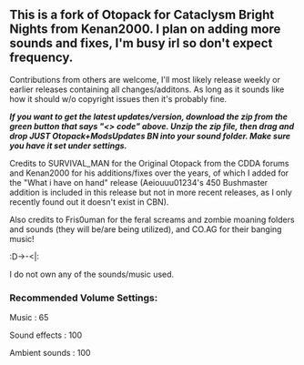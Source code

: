 ## This is a fork of Otopack for Cataclysm Bright Nights from Kenan2000. I plan on adding more sounds and fixes, I'm busy irl so don't expect frequency.

Contributions from others are welcome, I'll most likely release weekly or earlier releases containing all changes/additons.
As long as it sounds like how it should w/o copyright issues then it's probably fine.

_**If you want to get the latest updates/version, download the zip from the green button that says "<> code" above. Unzip the zip file, then drag and drop JUST Otopack+ModsUpdates BN into your sound folder. Make sure you have it set under settings.**_


Credits to SURVIVAL_MAN for the Original Otopack from the CDDA forums and Kenan2000 for his additions/fixes over the years, of which I added for the "What i have on hand" release (Aeiouuu01234's 450 Bushmaster addition is included in this release but not in more recent releases, as I only recently found out it doesn't exist in CBN).

Also credits to Fris0uman for the feral screams and zombie moaning folders and sounds (they will be/are being utilized), and CO.AG for their banging music!

:D->-<|:

I do not own any of the sounds/music used.

### Recommended Volume Settings:
Music : 65

Sound effects : 100

Ambient sounds : 100
